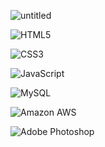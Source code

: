 ![untitled](https://user-images.githubusercontent.com/66230413/123554350-97625b00-d790-11eb-9fd4-0dec03fc8f68.png)
<p><img alt="HTML5" src ="https://img.shields.io/badge/HTML5-E34F26.svg?&style=for-the-badge&logo=HTML5&logoColor=white"/></p>
<p><img alt="CSS3" src ="https://img.shields.io/badge/CSS3-1572B6.svg?&style=for-the-badge&logo=CSS3&logoColor=white"/></p>
<p><img alt="JavaScript" src ="https://img.shields.io/badge/JavaScript-F7DF1E.svg?&style=for-the-badge&logo=JavaScript&logoColor=black"/></p>
<p><img alt="MySQL" src ="https://img.shields.io/badge/MySQL-4479A1.svg?&style=for-the-badge&logo=MySQL&logoColor=white"/></p>
<p><img alt="Amazon AWS" src ="https://img.shields.io/badge/AmazonAWS-232F3E.svg?&style=for-the-badge&logo=AmazonAWS&logoColor=white"/></p>
<p><img alt="Adobe Photoshop" src ="https://img.shields.io/badge/AdobePhotoshop-31A8FF.svg?&style=for-the-badge&logo=AdobePhotoshop&logoColor=white"/></p>

